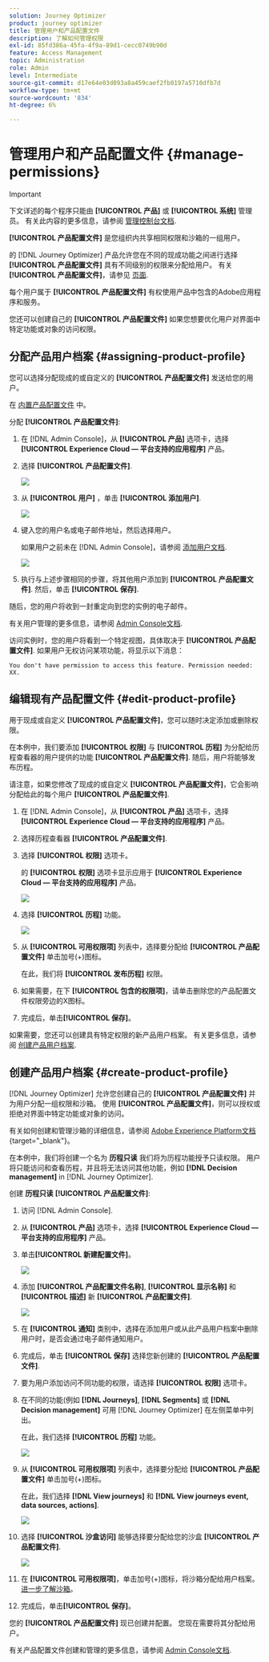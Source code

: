 ```yaml
---
solution: Journey Optimizer
product: journey optimizer
title: 管理用户和产品配置文件
description: 了解如何管理权限
exl-id: 85fd386a-45fa-4f9a-89d1-cecc0749b90d
feature: Access Management
topic: Administration
role: Admin
level: Intermediate
source-git-commit: d17e64e03d093a8a459caef2fb0197a5710dfb7d
workflow-type: tm+mt
source-wordcount: '834'
ht-degree: 6%

---
```


# 管理用户和产品配置文件 {#manage-permissions}

>[!IMPORTANT]
>
> 下文详述的每个程序只能由 **[!UICONTROL 产品]** 或 **[!UICONTROL 系统]** 管理员。 有关此内容的更多信息，请参阅 [管理控制台文档](https://helpx.adobe.com/enterprise/admin-guide.html/enterprise/using/admin-roles.ug.html).

**[!UICONTROL 产品配置文件]** 是您组织内共享相同权限和沙箱的一组用户。

的 [!DNL Journey Optimizer] 产品允许您在不同的现成功能之间进行选择 **[!UICONTROL 产品配置文件]** 具有不同级别的权限来分配给用户。 有关 **[!UICONTROL 产品配置文件]**，请参见 [页面](ootb-product-profiles.md).

每个用户属于 **[!UICONTROL 产品配置文件]** 有权使用产品中包含的Adobe应用程序和服务。

您还可以创建自己的 **[!UICONTROL 产品配置文件]** 如果您想要优化用户对界面中特定功能或对象的访问权限。

## 分配产品用户档案 {#assigning-product-profile}

您可以选择分配现成的或自定义的 **[!UICONTROL 产品配置文件]** 发送给您的用户。

在 [内置产品配置文件](ootb-product-profiles.md) 中。

分配 **[!UICONTROL 产品配置文件]**:

1. 在 [!DNL Admin Console]，从 **[!UICONTROL 产品]** 选项卡，选择 **[!UICONTROL Experience Cloud — 平台支持的应用程序]** 产品。

1. 选择 **[!UICONTROL 产品配置文件]**.

   ![](assets/do-not-localize/access_control_2.png)

1. 从 **[!UICONTROL 用户]** ，单击 **[!UICONTROL 添加用户]**.

   ![](assets/do-not-localize/access_control_3.png)

1. 键入您的用户名或电子邮件地址，然后选择用户。

   如果用户之前未在 [!DNL Admin Console]，请参阅 [添加用户文档](https://helpx.adobe.com/enterprise/admin-guide.html/enterprise/using/manage-users-individually.ug.html#add-users).

   ![](assets/do-not-localize/access_control_4.png)

1. 执行与上述步骤相同的步骤，将其他用户添加到 **[!UICONTROL 产品配置文件]**. 然后，单击 **[!UICONTROL 保存]**.

随后，您的用户将收到一封重定向到您的实例的电子邮件。

有关用户管理的更多信息，请参阅 [Admin Console文档](https://helpx.adobe.com/enterprise/admin-guide.html/enterprise/using/manage-users-individually.ug.html).

访问实例时，您的用户将看到一个特定视图，具体取决于 **[!UICONTROL 产品配置文件]**. 如果用户无权访问某项功能，将显示以下消息：

`You don't have permission to access this feature. Permission needed: XX.`

## 编辑现有产品配置文件 {#edit-product-profile}

用于现成或自定义 **[!UICONTROL 产品配置文件]**，您可以随时决定添加或删除权限。

在本例中，我们要添加 **[!UICONTROL 权限]** 与 **[!UICONTROL 历程]** 为分配给历程查看器的用户提供的功能 **[!UICONTROL 产品配置文件]**. 随后，用户将能够发布历程。

请注意，如果您修改了现成的或自定义 **[!UICONTROL 产品配置文件]**，它会影响分配给此的每个用户 **[!UICONTROL 产品配置文件]**.

1. 在 [!DNL Admin Console]，从 **[!UICONTROL 产品]** 选项卡，选择 **[!UICONTROL Experience Cloud — 平台支持的应用程序]** 产品。

1. 选择历程查看器 **[!UICONTROL 产品配置文件]**.

1. 选择 **[!UICONTROL 权限]** 选项卡。

   的 **[!UICONTROL 权限]** 选项卡显示应用于 **[!UICONTROL Experience Cloud — 平台支持的应用程序]** 产品。

   ![](assets/do-not-localize/access_control_5.png)

1. 选择 **[!UICONTROL 历程]** 功能。

   ![](assets/do-not-localize/access_control_6.png)

1. 从 **[!UICONTROL 可用权限项]** 列表中，选择要分配给 **[!UICONTROL 产品配置文件]** 单击加号(+)图标。

   在此，我们将 **[!UICONTROL 发布历程]** 权限。

1. 如果需要，在下 **[!UICONTROL 包含的权限项]**，请单击删除您的产品配置文件权限旁边的X图标。

1. 完成后，单击&#x200B;**[!UICONTROL 保存]**。

如果需要，您还可以创建具有特定权限的新产品用户档案。 有关更多信息，请参阅 [创建产品用户档案](#create-product-profile).

## 创建产品用户档案 {#create-product-profile}

[!DNL Journey Optimizer] 允许您创建自己的 **[!UICONTROL 产品配置文件]** 并为用户分配一组权限和沙箱。 使用 **[!UICONTROL 产品配置文件]**，则可以授权或拒绝对界面中特定功能或对象的访问。

有关如何创建和管理沙箱的详细信息，请参阅 [Adobe Experience Platform文档](https://experienceleague.adobe.com/docs/experience-platform/sandbox/ui/user-guide.html?lang=zh-Hans){target=&quot;_blank&quot;}。

在本例中，我们将创建一个名为 **历程只读** 我们将为历程功能授予只读权限。 用户将只能访问和查看历程，并且将无法访问其他功能，例如 **[!DNL  Decision management]** in [!DNL Journey Optimizer].

创建 **历程只读** **[!UICONTROL 产品配置文件]**:

1. 访问 [!DNL Admin Console].

1. 从 **[!UICONTROL 产品]** 选项卡，选择 **[!UICONTROL Experience Cloud — 平台支持的应用程序]** 产品。

1. 单击&#x200B;**[!UICONTROL 新建配置文件]**。

   ![](assets/do-not-localize/access_control_9.png)

1. 添加 **[!UICONTROL 产品配置文件名称]**, **[!UICONTROL 显示名称]** 和 **[!UICONTROL 描述]** 新 **[!UICONTROL 产品配置文件]**.

   ![](assets/do-not-localize/access_control_10.png)

1. 在 **[!UICONTROL 通知]** 类别中，选择在添加用户或从此产品用户档案中删除用户时，是否会通过电子邮件通知用户。

1. 完成后，单击 **[!UICONTROL 保存]** 选择您新创建的 **[!UICONTROL 产品配置文件]**.

1. 要为用户添加访问不同功能的权限，请选择 **[!UICONTROL 权限]** 选项卡。

1. 在不同的功能(例如 **[!DNL Journeys]**, **[!DNL Segments]** 或 **[!DNL Decision management]** 可用 [!DNL Journey Optimizer] 在左侧菜单中列出。

   在此，我们选择 **[!UICONTROL 历程]** 功能。

   ![](assets/do-not-localize/access_control_11.png)

1. 从 **[!UICONTROL 可用权限项]** 列表中，选择要分配给 **[!UICONTROL 产品配置文件]** 单击加号(+)图标。

   在此，我们选择 **[!DNL View journeys]** 和 **[!DNL View journeys event, data sources, actions]**.

   ![](assets/do-not-localize/access_control_12.png)

1. 选择 **[!UICONTROL 沙盒访问]** 能够选择要分配给您的沙盒 **[!UICONTROL 产品配置文件]**.

   ![](assets/do-not-localize/access_control_13.png)

1. 在 **[!UICONTROL 可用权限项]**，单击加号(+)图标，将沙箱分配给用户档案。 [进一步了解沙箱](sandboxes.md)。

1. 完成后，单击&#x200B;**[!UICONTROL 保存]**。

您的 **[!UICONTROL 产品配置文件]** 现已创建并配置。 您现在需要将其分配给用户。

有关产品配置文件创建和管理的更多信息，请参阅 [Admin Console文档](https://helpx.adobe.com/enterprise/admin-guide.html/enterprise/using/manage-product-profiles.ug.html).
